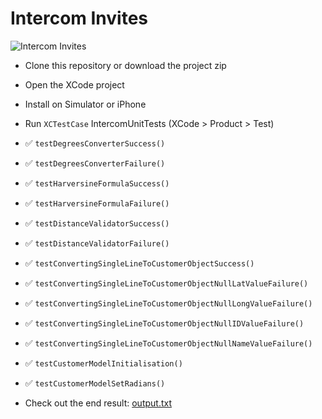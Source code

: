 # Intercom Invites

![Intercom Invites](https://github.com/danielfarrell-transact/Intercom-Invites/blob/main/Intercom-Invites.png)

- Clone this repository or download the project zip
- Open the XCode project
- Install on Simulator or iPhone
- Run `XCTestCase` IntercomUnitTests (XCode > Product > Test)

- :white_check_mark: `testDegreesConverterSuccess()`
- :white_check_mark: `testDegreesConverterFailure()`
- :white_check_mark: `testHarversineFormulaSuccess()`
- :white_check_mark: `testHarversineFormulaFailure()`
- :white_check_mark: `testDistanceValidatorSuccess()`
- :white_check_mark: `testDistanceValidatorFailure()`
- :white_check_mark: `testConvertingSingleLineToCustomerObjectSuccess()`
- :white_check_mark: `testConvertingSingleLineToCustomerObjectNullLatValueFailure()`
- :white_check_mark: `testConvertingSingleLineToCustomerObjectNullLongValueFailure()`
- :white_check_mark: `testConvertingSingleLineToCustomerObjectNullIDValueFailure()`
- :white_check_mark: `testConvertingSingleLineToCustomerObjectNullNameValueFailure()`
- :white_check_mark: `testCustomerModelInitialisation()`
- :white_check_mark: `testCustomerModelSetRadians()`

- Check out the end result: [output.txt](https://github.com/danfar93/Intercom-Project/blob/master/output.txt)
